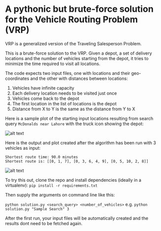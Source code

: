 # A pythonic but brute-force solution for the Vehicle Routing Problem (VRP)

VRP is a generalized version of the Traveling Salesperson Problem.

This is a brute-force solution to the VRP. Given a depot, a set of delivery locations and the number of vehicles starting from the depot, it tries to minimize the time required to visit all locations.

The code expects two input files, one with locations and their geo-coordinates and the other with distances between locations:

1. Vehicles have infinite capacity
2. Each delivery location needs to be visited just once
3. Vehicles come back to the depot
4. The first location in the list of locations is the depot
5. Distance from X to Y is the same as the distance from Y to X

Here is a sample plot of the starting input locations resulting from search query ```McDonalds near Lahore``` with the truck icon showing the depot:

![alt text](https://i.imgur.com/Idm68JF.jpg)

Here is the output and plot created after the algorithm has been run with 3 vehicles as input:
```
Shortest route time: 90.0 minutes
Shortest route is: [[0, 1, 7], [0, 3, 6, 4, 9], [0, 5, 10, 2, 8]]
```

![alt text](https://i.imgur.com/YYUcRBl.jpg)

To try this out, clone the repo and install dependencies (ideally in a virtualenv):
```pip install -r requirements.txt```

Then supply the arguments on command line like this:

```python solution.py <search_query> <number_of_vehicles>```
e.g.
```python solution.py "Sample Search" 3```

After the first run, your input files will be automatically created and the results dont need to be fetched again.
